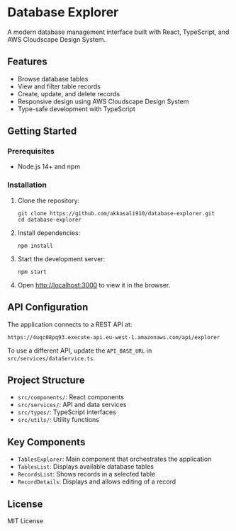 # Database Explorer

A modern database management interface built with React, TypeScript, and AWS Cloudscape Design System.

## Features

- Browse database tables
- View and filter table records
- Create, update, and delete records
- Responsive design using AWS Cloudscape Design System
- Type-safe development with TypeScript

## Getting Started

### Prerequisites

- Node.js 14+ and npm

### Installation

1. Clone the repository:
   ```
   git clone https://github.com/akkasali910/database-explorer.git
   cd database-explorer
   ```

2. Install dependencies:
   ```
   npm install
   ```

3. Start the development server:
   ```
   npm start
   ```

4. Open [http://localhost:3000](http://localhost:3000) to view it in the browser.

## API Configuration

The application connects to a REST API at:
```
https://4uqc08pq93.execute-api.eu-west-1.amazonaws.com/api/explorer
```

To use a different API, update the `API_BASE_URL` in `src/services/dataService.ts`.

## Project Structure

- `src/components/`: React components
- `src/services/`: API and data services
- `src/types/`: TypeScript interfaces
- `src/utils/`: Utility functions

## Key Components

- `TablesExplorer`: Main component that orchestrates the application
- `TablesList`: Displays available database tables
- `RecordsList`: Shows records in a selected table
- `RecordDetails`: Displays and allows editing of a record

## License

MIT License
